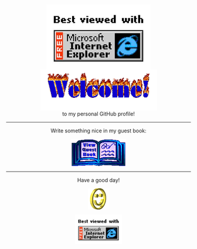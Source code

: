 <div align="center">
<img src="https://github.com/tan-nayir/tan-nayir/blob/main/img/ie.jpg" alt="Fan" align="center">
</div>

<div align="center">
<img src="https://github.com/tan-nayir/tan-nayir/blob/main/img/welcome-fire.gif" alt="Welcome" align="center">
</div>

<div align="center">
to my personal GitHub profile!
</div>

<hr>

<div align="center">
<p>Write something nice in my guest book:</p>
<a href="https://github.com/tan-nayir/tan-nayir/issues"><img src="https://github.com/tan-nayir/tan-nayir/blob/main/img/guestbook.gif" alt="Guest book" align="center"></a>
</div>

<hr>

<div align="center">
<p>Have a good day!</p>
<div>
<img src="https://github.com/tan-nayir/tan-nayir/blob/main/img/smile.gif" alt="Smiley" align="center">
</div>
</div>

<div align="center">
<p></p>
<img src="https://github.com/tan-nayir/tan-nayir/blob/main/img/ie.jpg" alt="Best viewed with Microsoft Internet Explorer" align="center" width="128">
</div>
